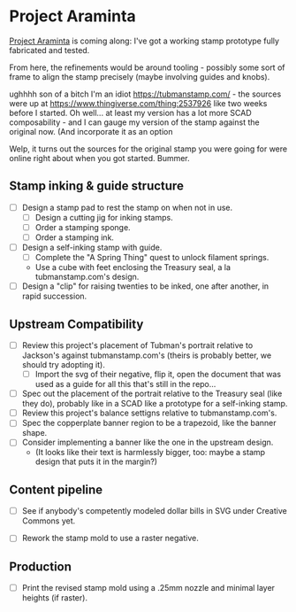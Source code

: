 # Project Araminta

[Project Araminta][] is coming along: I've got a working stamp prototype fully fabricated and tested.

From here, the refinements would be around tooling - possibly some sort of frame to align the stamp precisely (maybe involving guides and knobs).

ughhhh son of a bitch I'm an idiot https://tubmanstamp.com/ - the sources were up at https://www.thingiverse.com/thing:2537926 like two weeks before I started. Oh well... at least my version has a lot more SCAD composability - and I can gauge my version of the stamp against the original now. (And incorporate it as an option

[Project Araminta]: https://github.com/stuartpb/project-araminta

Welp, it turns out the sources for the original stamp you were going for were online right about when you got started. Bummer.

## Stamp inking & guide structure

- [ ] Design a stamp pad to rest the stamp on when not in use.
  - [ ] Design a cutting jig for inking stamps.
  - [ ] Order a stamping sponge.
  - [ ] Order a stamping ink.
- [ ] Design a self-inking stamp with guide.
  - [ ] Complete the "A Spring Thing" quest to unlock filament springs.
  - Use a cube with feet enclosing the Treasury seal, a la tubmanstamp.com's design.
- [ ] Design a "clip" for raising twenties to be inked, one after another, in rapid succession.

## Upstream Compatibility

- [ ] Review this project's placement of Tubman's portrait relative to Jackson's against tubmanstamp.com's (theirs is probably better, we should try adopting it).
  - [ ] Import the svg of their negative, flip it, open the document that was used as a guide for all this that's still in the repo...
- [ ] Spec out the placement of the portrait relative to the Treasury seal (like they do), probably like in a SCAD like a prototype for a self-inking stamp.
- [ ] Review this project's balance settigns relative to tubmanstamp.com's.
- [ ] Spec the copperplate banner region to be a trapezoid, like the banner shape.
- [ ] Consider implementing a banner like the one in the upstream design.
  - (It looks like their text is harmlessly bigger, too: maybe a stamp design that puts it in the margin?)

## Content pipeline

- [ ] See if anybody's competently modeled dollar bills in SVG under Creative Commons yet.
- [ ] Rework the stamp mold to use a raster negative.


## Production

- [ ] Print the revised stamp mold using a .25mm nozzle and minimal layer heights (if raster).
